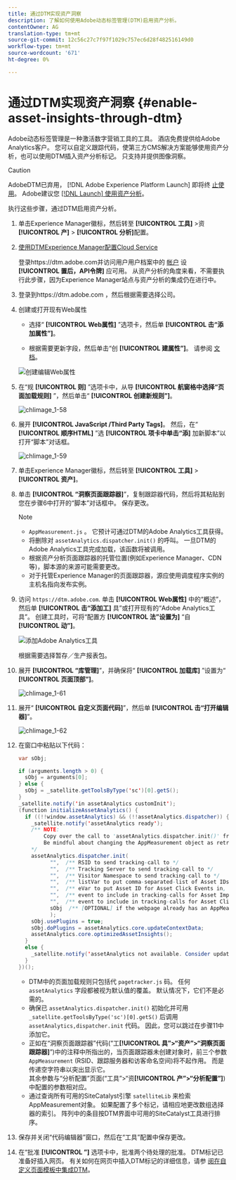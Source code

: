 ```yaml
---
title: 通过DTM实现资产洞察
description: 了解如何使用Adobe动态标签管理(DTM)启用资产分析。
contentOwner: AG
translation-type: tm+mt
source-git-commit: 12c56c27c7f97f1029c757ec6d28f482516149d0
workflow-type: tm+mt
source-wordcount: '671'
ht-degree: 0%

---
```



# 通过DTM实现资产洞察 {#enable-asset-insights-through-dtm}

Adobe动态标签管理是一种激活数字营销工具的工具。 酒店免费提供给Adobe Analytics客户。 您可以自定义跟踪代码，使第三方CMS解决方案能够使用资产分析，也可以使用DTM插入资产分析标记。 只支持并提供图像洞察。

>[!CAUTION]
>
>AdobeDTM已弃用， [!DNL Adobe Experience Platform Launch] 即将终 [止使用](https://medium.com/launch-by-adobe/dtm-plans-for-a-sunset-3c6aab003a6f)。 Adobe建议您 [ [!DNL Launch] 使用资产分析](https://experienceleague.adobe.com/docs/experience-manager-learn/assets/advanced/asset-insights-launch-tutorial.html)。

执行这些步骤，通过DTM启用资产分析。

1. 单击Experience Manager徽标，然后转至 **[!UICONTROL 工具]** >资 **[!UICONTROL 产]** > **[!UICONTROL 分析]**&#x200B;配置。
1. [使用DTMExperience Manager配置Cloud Service](/help/sites-administering/dtm.md)

   登录https://dtm.adobe.com并访问用户用户档案中的 [帐户](https://dtm.adobe.com/) 设 **[!UICONTROL 置后，API令牌]** 应可用。 从资产分析的角度来看，不需要执行此步骤，因为Experience Manager站点与资产分析的集成仍在进行中。

1. 登录到https://dtm.adobe.com [](https://dtm.adobe.com/)，然后根据需要选择公司。
1. 创建或打开现有Web属性

   * 选择“ **[!UICONTROL Web属性]** ”选项卡，然后单 **[!UICONTROL 击“添加属性”]**。

   * 根据需要更新字段，然后单击“创 **[!UICONTROL 建属性”]**。 请参阅 [文档](https://experienceleague.adobe.com/docs/experience-manager-learn/getting-started-wknd-tutorial-develop/overview.html)。

   ![创建编辑Web属性](assets/Create-edit-web-property.png)

1. 在“规 **[!UICONTROL 则]** ”选项卡中，从导 **[!UICONTROL 航窗格中选择“页面加载规则]** ”，然后单击“ **[!UICONTROL 创建新规则”]**。

   ![chlimage_1-58](assets/chlimage_1-194.png)

1. 展开 **[!UICONTROL JavaScript /Third Party Tags]**。 然后，在“ **[!UICONTROL 顺序HTML]** ”选 **[!UICONTROL 项卡中单击“添]** 加新脚本”以打开“脚本”对话框。

   ![chlimage_1-59](assets/chlimage_1-195.png)

1. 单击Experience Manager徽标，然后转至 **[!UICONTROL 工具]** > **[!UICONTROL 资产]**。
1. 单击 **[!UICONTROL “洞察页面跟踪器]**”，复制跟踪器代码，然后将其粘贴到您在步骤6中打开的“脚本”对话框中。 保存更改。

   >[!NOTE]
   >
   >* `AppMeasurement.js` 。 它预计可通过DTM的Adobe Analytics工具获得。
   >* 将删除对 `assetAnalytics.dispatcher.init()` 的呼叫。 一旦DTM的Adobe Analytics工具完成加载，该函数将被调用。
   >* 根据资产分析页面跟踪器的托管位置(例如Experience Manager、CDN等)，脚本源的来源可能需要更改。
   >* 对于托管Experience Manager的页面跟踪器，源应使用调度程序实例的主机名指向发布实例。


1. 访问 `https://dtm.adobe.com`. 单击 **[!UICONTROL Web属性]** 中的“概述”，然后单 **[!UICONTROL 击“添加工]** 具”或打开现有的“Adobe Analytics工具”。 创建工具时，可将“配置方 **[!UICONTROL 法”设置为]** “自 **[!UICONTROL 动”]**。

   ![添加Adobe Analytics工具](assets/Add-Adobe-Analytics-Tool.png)

   根据需要选择暂存／生产报表包。

1. 展开 **[!UICONTROL “库管理]**”，并确保将“ **[!UICONTROL 加载库]** ”设置为“ **[!UICONTROL 页面顶部”]**。

   ![chlimage_1-61](assets/chlimage_1-197.png)

1. 展开“ **[!UICONTROL 自定义页面代码]**”，然后单 **[!UICONTROL 击“打开编辑器]**”。

   ![chlimage_1-62](assets/chlimage_1-198.png)

1. 在窗口中粘贴以下代码：

   ```Java
   var sObj;
   
   if (arguments.length > 0) {
     sObj = arguments[0];
   } else {
     sObj = _satellite.getToolsByType('sc')[0].getS();
   }
   _satellite.notify('in assetAnalytics customInit');
   (function initializeAssetAnalytics() {
     if ((!!window.assetAnalytics) && (!!assetAnalytics.dispatcher)) {
       _satellite.notify('assetAnalytics ready');
       /** NOTE:
           Copy over the call to 'assetAnalytics.dispatcher.init()' from Assets Pagetracker
           Be mindful about changing the AppMeasurement object as retrieved above.
       */
       assetAnalytics.dispatcher.init(
             "",  /** RSID to send tracking-call to */
             "",  /** Tracking Server to send tracking-call to */
             "",  /** Visitor Namespace to send tracking-call to */
             "",  /** listVar to put comma-separated-list of Asset IDs for Asset Impression Events in tracking-call, e.g. 'listVar1' */
             "",  /** eVar to put Asset ID for Asset Click Events in, e.g. 'eVar3' */
             "",  /** event to include in tracking-calls for Asset Impression Events, e.g. 'event8' */
             "",  /** event to include in tracking-calls for Asset Click Events, e.g. 'event7' */
             sObj  /** [OPTIONAL] if the webpage already has an AppMeasurement object, include the object here. If unspecified, Pagetracker Core shall create its own AppMeasurement object */
             );
       sObj.usePlugins = true;
       sObj.doPlugins = assetAnalytics.core.updateContextData;
       assetAnalytics.core.optimizedAssetInsights();
     }
     else {
       _satellite.notify('assetAnalytics not available. Consider updating the Custom Page Code', 4);
     }
   })();
   ```

   * DTM中的页面加载规则只包括代 `pagetracker.js` 码。 任何 `assetAnalytics` 字段都被视为默认值的覆盖。 默认情况下，它们不是必需的。
   * 确保已 `assetAnalytics.dispatcher.init()` 初始化并可用 `_satellite.getToolsByType('sc')[0].getS()` 后调用 `assetAnalytics,dispatcher.init` 代码。 因此，您可以跳过在步骤11中添加它。
   * 正如在“洞察页面跟踪器”代码(“工&#x200B;**[!UICONTROL 具”>“资产”>“洞察页面跟踪器]**”)中的注释中所指出的，当页面跟踪器未创建对象时，前三个参数 `AppMeasurement` (RSID、跟踪服务器和访客命名空间)将不起作用。 而是传递空字符串以突出显示它。\
      其余参数与“分析配置”页面(“工具”>“资&#x200B;**[!UICONTROL 产”>“分析配置”]**)中配置的参数相对应。
   * 通过查询所有可用的SiteCatalyst引擎 `satelliteLib` 来检索AppMeasurement对象。 如果配置了多个标记，请相应地更改数组选择器的索引。 阵列中的条目按DTM界面中可用的SiteCatalyst工具进行排序。

1. 保存并关闭“代码编辑器”窗口，然后在“工具”配置中保存更改。
1. 在“批准 **[!UICONTROL ”]** 选项卡中，批准两个待处理的批准。 DTM标记已准备好插入网页。 有关如何在网页中插入DTM标记的详细信息，请参 [阅在自定义页面模板中集成DTM](https://blogs.adobe.com/experiencedelivers/experience-management/integrating-dtm-custom-aem6-page-template/)。
